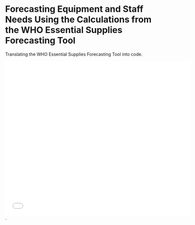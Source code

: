 # Forecasting Equipment and Staff Needs Using the Calculations from the WHO Essential Supplies Forecasting Tool

Translating the WHO Essential Supplies Forecasting Tool into code.

 <embed src="esft_dependency_diagram.pdf" width="600" height="500">.
